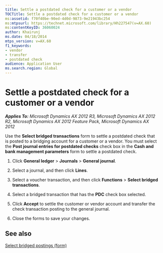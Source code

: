 ```yaml
---
title: Settle a postdated check for a customer or a vendor
TOCTitle: Settle a postdated check for a customer or a vendor
ms:assetid: f70f40be-90ed-4d0d-9873-9e21943bc254
ms:mtpsurl: https://technet.microsoft.com/library/Hh227547(v=AX.60)
ms:contentKeyID: 36060024
author: Khairunj
ms.date: 04/18/2014
mtps_version: v=AX.60
f1_keywords:
- vendor
- transfer
- postdated check
audience: Application User
ms.search.region: Global
---
```


# Settle a postdated check for a customer or a vendor 


_**Applies To:** Microsoft Dynamics AX 2012 R3, Microsoft Dynamics AX 2012 R2, Microsoft Dynamics AX 2012 Feature Pack, Microsoft Dynamics AX 2012_

Use the **Select bridged transactions** form to settle a postdated check that is posted to a bridging account for a customer or a vendor. You must select the **Post journal entries for postdated checks** check box in the **Cash and bank management parameters** form to settle a postdated check.

1.  Click **General ledger** \> **Journals** \> **General journal**.

2.  Select a journal, and then click **Lines**.

3.  Select a voucher transaction, and then click **Functions** \> **Select bridged transactions**.

4.  Select a bridged transaction that has the **PDC** check box selected.

5.  Click **Accept** to settle the customer or vendor account and transfer the check transaction posting to the general journal.

6.  Close the forms to save your changes.

## See also

[Select bridged postings (form)](https://technet.microsoft.com/library/aa583988\(v=ax.60\))

  


